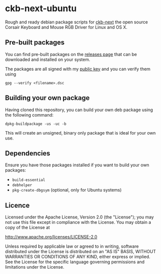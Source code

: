 # ckb-next-ubuntu
Rough and ready debian package scripts for [ckb-next](https://github.com/mattanger/ckb-next) the open source Corsair Keyboard and Mouse RGB Driver for Linux and OS X.

## Pre-built packages
You can find pre-built packages on the [releases page](https://github.com/dameikle/ckb-next-ubuntu/releases) that can be downloaded and installed on your system.

The packages are all signed with my [public key](https://keyserver.ubuntu.com/pks/lookup?op=get&fingerprint=on&search=0xA9BD932BAF95099A) and you can verify them using

    gpg --verify <filename>.dsc
  
## Building your own package
Having cloned this repository, you can build your own deb package using the following command:

    dpkg-buildpackage -us -uc -b

This will create an unsigned, binary only package that is ideal for your own use.

## Dependencies

Ensure you have those packages installed if you want to build your own packages:

 - `build-essential`
 - `debhelper`
 - `pkg-create-dbgsym` (optional, only for Ubuntu systems)

## Licence

Licensed under the Apache License, Version 2.0 (the "License"); you may not use this file except in compliance with the License. You may obtain a copy of the License at

   http://www.apache.org/licenses/LICENSE-2.0

Unless required by applicable law or agreed to in writing, software distributed under the License is distributed on an "AS IS" BASIS, WITHOUT WARRANTIES OR CONDITIONS OF ANY KIND, either express or implied. See the License for the specific language governing permissions and limitations under the License.
